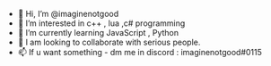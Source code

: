 - 👋 Hi, I’m @imaginenotgood
- 👀 I’m interested in c++ , lua ,c# programming
- 🌱 I’m currently learning JavaScript , Python
- 💞️ I am looking to collaborate with serious people. 
- 📫 If u want something - dm me in discord : imaginenotgood#0115

<!---
imaginenotgood/imaginenotgood is a ✨ special ✨ repository because its `README.md` (this file) appears on your GitHub profile.
You can click the Preview link to take a look at your changes.
--->
